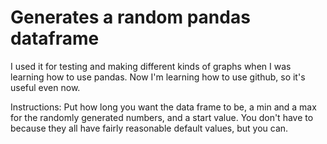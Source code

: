 # Generates a random pandas dataframe
I used it for testing and making different kinds of graphs when I was learning how to use pandas. Now I'm learning how to use github, so it's useful even now.

Instructions: Put how long you want the data frame to be, a min and a max for the randomly generated numbers, and a start value. You don't have to because they all have fairly reasonable default values, but you can.
